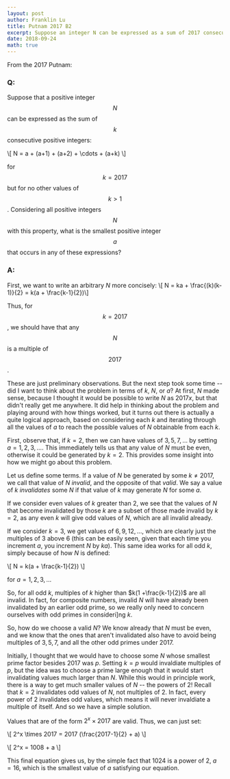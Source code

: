 ```yaml
---
layout: post
author: Franklin Lu
title: Putnam 2017 B2
excerpt: Suppose an integer N can be expressed as a sum of 2017 consecutive positive integers, but not as a sum of any other k consecutive positive integers. What is the smallest such N?
date: 2018-09-24
math: true
---
```

From the 2017 Putnam:

### Q:
Suppose that a positive integer $$N$$ can be expressed as the sum of $$k$$ consecutive positive integers:

\\[ N = a + (a+1) + (a+2) + \cdots + (a+k) \\]

for $$k = 2017$$ but for no other values of $$k \gt 1$$. Considering all positive integers $$N$$ with this property, what is the smallest positive integer $$a$$ that occurs in any of these expressions?

### A:
First, we want to write an arbitrary $N$ more concisely:
\\[ N = ka + \frac{(k)(k-1)}{2} = k(a + \frac{k-1}{2})\\]

Thus, for $$k = 2017$$, we should have that any $$N$$ is a multiple of $$2017$$.

These are just preliminary observations. But the next step took some time -- did I want to think about the problem in terms of $k$, $N$, or $a$? At first, $N$ made sense, because I thought it would be possible to write $N$ as $2017x$, but that didn't really get me anywhere. It did help in thinking about the problem and playing around with how things worked, but it turns out there is actually a quite logical approach, based on considering each $k$ and iterating through all the values of $a$ to reach the possible values of $N$ obtainable from each $k$.

First, observe that, if $k=2$, then we can have values of $3, 5, 7, \dots$ by setting $a = 1, 2, 3, \dots$. This immediately tells us that any value of $N$ must be even, otherwise it could be generated by $k=2$. This provides some insight into how we might go about this problem.

Let us define some terms. If a value of $N$ be generated by some $k \neq 2017$, we call that value of $N$ *invalid*, and the opposite of that *valid*. We say a value of $k$ *invalidates* some $N$ if that value of $k$ may generate $N$ for some $a$.

If we consider even values of $k$ greater than $2$, we see that the values of $N$ that become invalidated by those $k$ are a subset of those made invalid by $k=2$, as any even $k$ will give odd values of $N$, which are all invalid already.

If we consider $k=3$, we get values of $6, 9, 12, \dots$, which are clearly just the multiples of $3$ above $6$ (this can be easily seen, given that each time you increment $a$, you increment $N$ by $ka$). This same idea works for all odd $k$, simply because of how $N$ is defined:

\\[ N = k(a + \frac{k-1}{2}) \\]

for $a = 1, 2, 3, \dots$

So, for all odd $k$, multiples of $k$ higher than $k(1 +\frac{k-1}{2})$ are all invalid. In fact, for composite numbers, invalid $N$ will have already been invalidated by an earlier odd prime, so we really only need to concern ourselves with odd primes in consideri]ng $k$.

So, how do we choose a valid $N$? We know already that $N$ must be even, and we know that the ones that aren't invalidated also have to avoid being multiples of $3, 5, 7$, and all the other odd primes under $2017$.

Initially, I thought that we would have to choose some $N$ whose smallest prime factor besides 2017 was $p$. Setting $k=p$ would invaldiate multiples of $p$, but the idea was to choose a prime large enough that it would start invalidating values much larger than $N$. While this would in principle work, there is a way to get much smaller values of $N$ -- the powers of 2! Recall that $k=2$ invalidates odd values of $N$, not multiples of $2$. In fact, every power of $2$ invalidates odd values, which means it will never invaldiate a multiple of itself. And so we have a simple solution.

Values that are of the form $2^x \times 2017$ are valid. Thus, we can just set:

\\[ 2^x \times 2017 = 2017 (\frac{2017-1}{2} + a) \\]

\\[ 2^x = 1008 + a \\]

This final equation gives us, by the simple fact that $1024$ is a power of $2$, $a = 16$, which is the smallest value of $a$ satisfying our equation.
